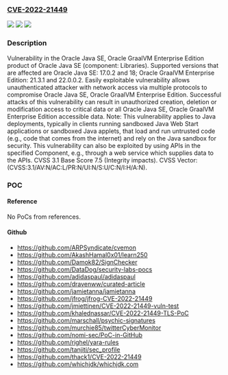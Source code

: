 ### [CVE-2022-21449](https://cve.mitre.org/cgi-bin/cvename.cgi?name=CVE-2022-21449)
![](https://img.shields.io/static/v1?label=Product&message=Java%20SE%20JDK%20and%20JRE&color=blue)
![](https://img.shields.io/static/v1?label=Version&message=%3D%20Oracle%20Java%20SE%3A17.0.2%20&color=brighgreen)
![](https://img.shields.io/static/v1?label=Vulnerability&message=Easily%20exploitable%20vulnerability%20allows%20unauthenticated%20attacker%20with%20network%20access%20via%20multiple%20protocols%20to%20compromise%20Oracle%20Java%20SE%2C%20Oracle%20GraalVM%20Enterprise%20Edition.%20%20Successful%20attacks%20of%20this%20vulnerability%20can%20result%20in%20%20unauthorized%20creation%2C%20deletion%20or%20modification%20access%20to%20critical%20data%20or%20all%20Oracle%20Java%20SE%2C%20Oracle%20GraalVM%20Enterprise%20Edition%20accessible%20data.&color=brighgreen)

### Description

Vulnerability in the Oracle Java SE, Oracle GraalVM Enterprise Edition product of Oracle Java SE (component: Libraries). Supported versions that are affected are Oracle Java SE: 17.0.2 and 18; Oracle GraalVM Enterprise Edition: 21.3.1 and 22.0.0.2. Easily exploitable vulnerability allows unauthenticated attacker with network access via multiple protocols to compromise Oracle Java SE, Oracle GraalVM Enterprise Edition. Successful attacks of this vulnerability can result in unauthorized creation, deletion or modification access to critical data or all Oracle Java SE, Oracle GraalVM Enterprise Edition accessible data. Note: This vulnerability applies to Java deployments, typically in clients running sandboxed Java Web Start applications or sandboxed Java applets, that load and run untrusted code (e.g., code that comes from the internet) and rely on the Java sandbox for security. This vulnerability can also be exploited by using APIs in the specified Component, e.g., through a web service which supplies data to the APIs. CVSS 3.1 Base Score 7.5 (Integrity impacts). CVSS Vector: (CVSS:3.1/AV:N/AC:L/PR:N/UI:N/S:U/C:N/I:H/A:N).

### POC

#### Reference
No PoCs from references.

#### Github
- https://github.com/ARPSyndicate/cvemon
- https://github.com/AkashHamal0x01/learn250
- https://github.com/Damok82/SignChecker
- https://github.com/DataDog/security-labs-pocs
- https://github.com/adidaspaul/adidaspaul
- https://github.com/dravenww/curated-article
- https://github.com/jamietanna/jamietanna
- https://github.com/jfrog/jfrog-CVE-2022-21449
- https://github.com/jmiettinen/CVE-2022-21449-vuln-test
- https://github.com/khalednassar/CVE-2022-21449-TLS-PoC
- https://github.com/marschall/psychic-signatures
- https://github.com/murchie85/twitterCyberMonitor
- https://github.com/nomi-sec/PoC-in-GitHub
- https://github.com/righel/yara-rules
- https://github.com/tanjiti/sec_profile
- https://github.com/thack1/CVE-2022-21449
- https://github.com/whichjdk/whichjdk.com

